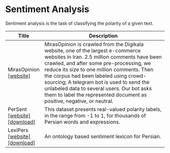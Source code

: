 # Sentiment Analysis

Sentiment analysis is the task of classifying the polarity of a given text.

| Title | Description |
| ----- | ----------- |
| MirasOpinion<br>[[website]](https://github.com/miras-tech/MirasText/tree/master/MirasOpinion) | MirasOpinion is crawled from the Digikala website, one of the largest e-commerce websites in Iran. 2.5 million comments have been crawled, and after some pre-processing, we reduce its size to one million comments. Then the corpus had been labeled using crowd-sourcing; A telegram bot is used to send the unlabeled data to several users. Our bot asks them to label the represented document as positive, negative, or neutral. |
| PerSent<br>[[website]](https://www.gelbukh.com/resources/persent/)<br>[[download]](https://www.gelbukh.com/resources/persent/v1/PerSent.xlsx) | This dataset presents real-valued polarity labels, in the range from -1 to 1, for thousands of Persian words and expressions. |
| LexiPers<br>[[website]](https://github.com/phosseini/lexipers)<br>[[download]](https://raw.githubusercontent.com/phosseini/LexiPers/master/data/adj-final.xml) | An ontology based sentiment lexicon for Persian. |

